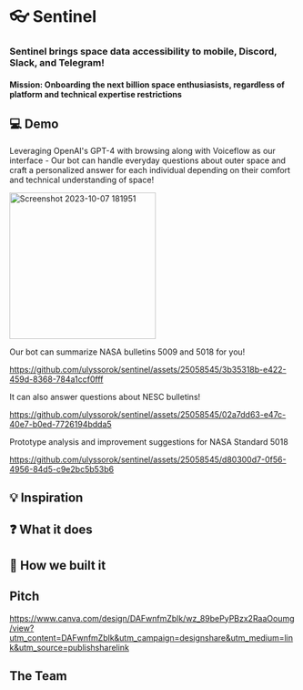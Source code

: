 # 👓 Sentinel

### Sentinel brings space data accessibility to mobile, Discord, Slack, and Telegram!

#### Mission: Onboarding the next billion space enthusiasists, regardless of platform and technical expertise restrictions

## 💻 Demo

Leveraging OpenAI's GPT-4 with browsing along with Voiceflow as our interface - Our bot can handle everyday questions about outer space and craft a personalized answer for each individual depending on their comfort and technical understanding of space!

<img width="257" alt="Screenshot 2023-10-07 181951" src="https://github.com/ulyssorok/sentinel/assets/25058545/5d6d41c0-afc1-4b51-b484-31e0b35d1b71">

Our bot can summarize NASA bulletins 5009 and 5018 for you!

https://github.com/ulyssorok/sentinel/assets/25058545/3b35318b-e422-459d-8368-784a1ccf0fff

It can also answer questions about NESC bulletins!

https://github.com/ulyssorok/sentinel/assets/25058545/02a7dd63-e47c-40e7-b0ed-7726194bdda5

Prototype analysis and improvement suggestions for NASA Standard 5018

https://github.com/ulyssorok/sentinel/assets/25058545/d80300d7-0f56-4956-84d5-c9e2bc5b53b6


## 💡 Inspiration 

## ❓ What it does

## 🚧 How we built it 

## Pitch

https://www.canva.com/design/DAFwnfmZblk/wz_89bePyPBzx2RaaOoumg/view?utm_content=DAFwnfmZblk&utm_campaign=designshare&utm_medium=link&utm_source=publishsharelink

## The Team
